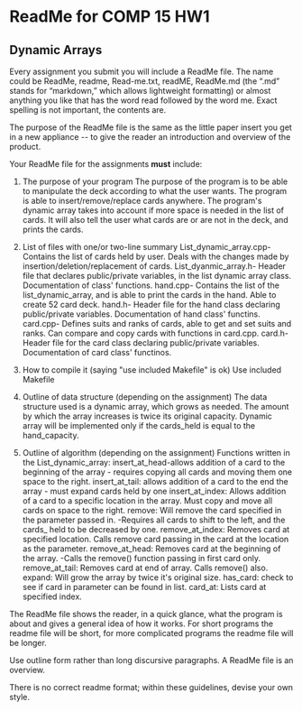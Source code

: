 # ReadMe for COMP 15 HW1 
## Dynamic Arrays

Every assignment you submit you will include a ReadMe file. The name
could be ReadMe, readme, Read-me.txt, readME, ReadMe.md (the “.md”
stands for “markdown,” which allows lightweight formatting) or almost
anything you like that has the word read followed by the word me. Exact
spelling is not important, the contents are.

The purpose of the ReadMe file is the same as the little paper insert
you get in a new appliance -- to give the reader an introduction and
overview of the product.

Your ReadMe file for the assignments **must** include:

1.  The purpose of your program
The purpose of the program is to be able to manipulate the deck according
to what the user wants. The program is able to insert/remove/replace cards
anywhere. The program's dynamic array takes into account if more space
is needed in the list of cards. It will also tell the user what cards are
or are not in the deck, and prints the cards.

2.  List of files with one/or two-line summary
List_dynamic_array.cpp-Contains the list of cards held by user. Deals with
	the changes made by insertion/deletion/replacement of cards.
List_dyanmic_array.h- Header file that declares public/private variables, in
	the list dynamic array class. Documentation of class' functions.
hand.cpp- Contains the list of the list_dynamic_array, and is able to print
	the cards in the hand. Able to create 52 card deck.
hand.h- Header file for the hand class declaring public/private variables.
	Documentation of hand class' functins.
card.cpp- Defines suits and ranks of cards, able to get and set suits and
	ranks. Can compare and copy cards with functions in card.cpp.
card.h- Header file for the card class declaring public/private variables.
	Documentation of card class' functinos.
3.  How to compile it (saying "use included Makefile" is ok)
Use included Makefile

4.  Outline of data structure (depending on the assignment)
The data structure used is a dynamic array, which grows as needed.
The amount by which the array increases is twice its original capacity.
Dynamic array will be implemented only if the cards_held is equal to the
hand_capacity.

5.  Outline of algorithm (depending on the assignment)
Functions written in the List_dynamic_array:
	insert_at_head-allows addition of a card to the beginning of the array
			- requires copying all cards and moving them one space
			to the right.
	insert_at_tail: allows addition of a card to the end the array
			- must expand cards held by one
	insert_at_index: Allows addition of a card to a specific location in
			the array. Must copy and move all cards on space to
			the right.
	remove: Will remove the card specified in the parameter passed in.
		-Requires all cards to shift to the left, and the cards_
		held to be decreased by one.
	remove_at_index: Removes card at specified location. Calls remove
		card passing in the card at the location as the parameter.
	remove_at_head: Removes card at the beginning of the array.
		-Calls the remove() function passing in first card only.
	remove_at_tail: Removes card at end of array. Calls remove() also.
	expand: Will grow the array by twice it's original size.
	has_card: check to see if card in parameter can be found in list.
	card_at: Lists card at specified index.

The ReadMe file shows the reader, in a quick glance, what the program is
about and gives a general idea of how it works. For short programs the
readme file will be short, for more complicated programs the readme file
will be longer.

Use outline form rather than long discursive paragraphs. A ReadMe file
is an overview.

There is no correct readme format; within these guidelines, devise your
own style.

